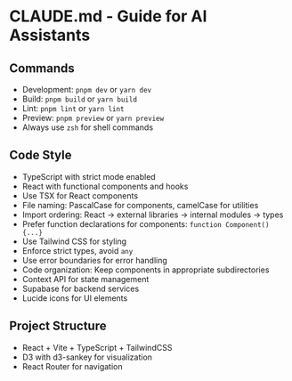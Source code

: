 # CLAUDE.md - Guide for AI Assistants

## Commands
- Development: `pnpm dev` or `yarn dev`
- Build: `pnpm build` or `yarn build`
- Lint: `pnpm lint` or `yarn lint`
- Preview: `pnpm preview` or `yarn preview`
- Always use `zsh` for shell commands

## Code Style
- TypeScript with strict mode enabled
- React with functional components and hooks
- Use TSX for React components
- File naming: PascalCase for components, camelCase for utilities
- Import ordering: React → external libraries → internal modules → types
- Prefer function declarations for components: `function Component() {...}`
- Use Tailwind CSS for styling
- Enforce strict types, avoid `any`
- Use error boundaries for error handling
- Code organization: Keep components in appropriate subdirectories
- Context API for state management
- Supabase for backend services
- Lucide icons for UI elements

## Project Structure
- React + Vite + TypeScript + TailwindCSS
- D3 with d3-sankey for visualization
- React Router for navigation